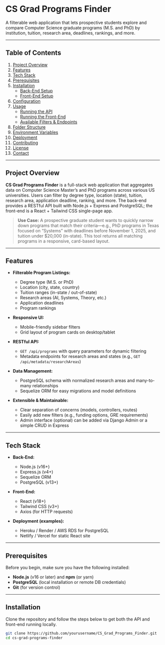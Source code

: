 # CS Grad Programs Finder

A filterable web application that lets prospective students explore and compare Computer Science graduate programs (M.S. and PhD) by institution, tuition, research area, deadlines, rankings, and more.

---

## Table of Contents

1. [Project Overview](#project-overview)  
2. [Features](#features)  
3. [Tech Stack](#tech-stack)  
4. [Prerequisites](#prerequisites)  
5. [Installation](#installation)  
   - [Back-End Setup](#back-end-setup)  
   - [Front-End Setup](#front-end-setup)  
6. [Configuration](#configuration)  
7. [Usage](#usage)  
   - [Running the API](#running-the-api)  
   - [Running the Front-End](#running-the-front-end)  
   - [Available Filters & Endpoints](#available-filters--endpoints)  
8. [Folder Structure](#folder-structure)  
9. [Environment Variables](#environment-variables)  
10. [Deployment](#deployment)  
11. [Contributing](#contributing)  
12. [License](#license)  
13. [Contact](#contact)

---

## Project Overview

**CS Grad Programs Finder** is a full-stack web application that aggregates data on Computer Science Master’s and PhD programs across various US universities. Users can filter by degree type, location (state), tuition, research area, application deadline, ranking, and more. The back-end provides a RESTful API built with Node.js + Express and PostgreSQL; the front-end is a React + Tailwind CSS single-page app.

> **Use Case:** A prospective graduate student wants to quickly narrow down programs that match their criteria—e.g., PhD programs in Texas focused on “Systems” with deadlines before November 1, 2025, and tuition under \$20,000 (in-state). This tool returns all matching programs in a responsive, card-based layout.

---

## Features

- **Filterable Program Listings:**  
  - Degree type (M.S. or PhD)  
  - Location (city, state, country)  
  - Tuition ranges (in-state / out-of-state)  
  - Research areas (AI, Systems, Theory, etc.)  
  - Application deadlines  
  - Program rankings  

- **Responsive UI:**  
  - Mobile-friendly sidebar filters  
  - Grid layout of program cards on desktop/tablet  

- **RESTful API:**  
  - `GET /api/programs` with query parameters for dynamic filtering  
  - Metadata endpoints for research areas and states (e.g., `GET /api/metadata/researchAreas`)  

- **Data Management:**  
  - PostgreSQL schema with normalized research areas and many-to-many relationships  
  - Sequelize ORM for easy migrations and model definitions  

- **Extensible & Maintainable:**  
  - Clear separation of concerns (models, controllers, routes)  
  - Easily add new filters (e.g., funding options, GRE requirements)  
  - Admin interface (optional) can be added via Django Admin or a simple CRUD in Express  

---

## Tech Stack

- **Back-End:**  
  - Node.js (v16+)  
  - Express.js (v4+)  
  - Sequelize ORM  
  - PostgreSQL (v13+)  

- **Front-End:**  
  - React (v18+)  
  - Tailwind CSS (v3+)  
  - Axios (for HTTP requests)  

- **Deployment (examples):**  
  - Heroku / Render / AWS RDS for PostgreSQL  
  - Netlify / Vercel for static React site  

---

## Prerequisites

Before you begin, make sure you have the following installed:

- **Node.js** (v16 or later) and **npm** (or yarn)  
- **PostgreSQL** (local installation or remote DB credentials)  
- **Git** (for version control)  

---

## Installation

Clone the repository and follow the steps below to get both the API and front-end running locally.

```bash
git clone https://github.com/yourusername/CS_Grad_Programs_Finder.git
cd cs-grad-programs-finder
